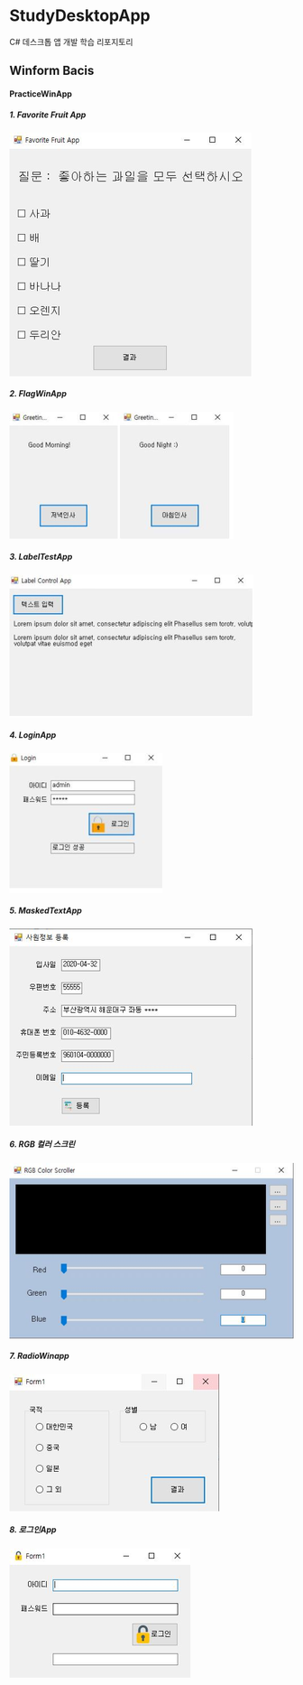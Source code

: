 # StudyDesktopApp
C# 데스크톱 앱 개발 학습 리포지토리


## Winform Bacis
#### PracticeWinApp
##### 1. Favorite Fruit App
    
<kbd>![Favorite Fruit App ](https://github.com/guemin96/StudyDesktopApp/blob/main/%EA%B9%83%ED%97%88%EB%B8%8C%EC%BA%A1%EC%B2%98/PracticeWinApp/Favorite%20Fruit%20App%20%EC%8B%A4%ED%96%89%ED%99%94%EB%A9%B4.JPG)<br></kbd>

##### 2. FlagWinApp
    
<kbd>![FlagWinApp](https://github.com/guemin96/StudyDesktopApp/blob/main/%EA%B9%83%ED%97%88%EB%B8%8C%EC%BA%A1%EC%B2%98/PracticeWinApp/FlagWinApp%20%EC%8B%A4%ED%96%89%ED%99%94%EB%A9%B4.JPG)<br></kbd>

##### 3. LabelTestApp
    
<kbd>![LabelTestApp](https://github.com/guemin96/StudyDesktopApp/blob/main/%EA%B9%83%ED%97%88%EB%B8%8C%EC%BA%A1%EC%B2%98/PracticeWinApp/LabelTestApp%20%EC%8B%A4%ED%96%89%ED%99%94%EB%A9%B4.JPG)<br></kbd>

##### 4. LoginApp
    
<kbd>![Favorite Fruit App ](https://github.com/guemin96/StudyDesktopApp/blob/main/%EA%B9%83%ED%97%88%EB%B8%8C%EC%BA%A1%EC%B2%98/PracticeWinApp/LoginApp%20%EC%8B%A4%ED%96%89%ED%99%94%EB%A9%B4.JPG)<br></kbd>

##### 5. MaskedTextApp
    
<kbd>![MaskedTextApp](https://github.com/guemin96/StudyDesktopApp/blob/main/%EA%B9%83%ED%97%88%EB%B8%8C%EC%BA%A1%EC%B2%98/PracticeWinApp/MaskedTextApp.JPG)<br></kbd>

##### 6. RGB 컬러 스크린 
    
<kbd>![RGB 컬러 스크린 ](https://github.com/guemin96/StudyDesktopApp/blob/main/%EA%B9%83%ED%97%88%EB%B8%8C%EC%BA%A1%EC%B2%98/PracticeWinApp/RGB%20%EC%BB%AC%EB%9F%AC%20%EC%8A%A4%ED%81%AC%EB%A6%B0%20%EC%8B%A4%ED%96%89%ED%99%94%EB%A9%B4.JPG)<br></kbd>

##### 7. RadioWinapp
    
<kbd>![RadioWinapp](https://github.com/guemin96/StudyDesktopApp/blob/main/%EA%B9%83%ED%97%88%EB%B8%8C%EC%BA%A1%EC%B2%98/PracticeWinApp/RadioWinapp%EC%8B%A4%ED%96%89%ED%99%94%EB%A9%B4.JPG)<br></kbd>

##### 8. 로그인App
    
<kbd>![Favorite Fruit App ](https://github.com/guemin96/StudyDesktopApp/blob/main/%EA%B9%83%ED%97%88%EB%B8%8C%EC%BA%A1%EC%B2%98/PracticeWinApp/%EB%A1%9C%EA%B7%B8%EC%9D%B8App%EC%8B%A4%ED%96%89%ED%99%94%EB%A9%B4.JPG)<br></kbd>


